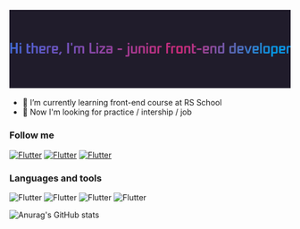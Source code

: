  ![Header](https://github.com/Lizaveta01/Lizaveta01/blob/main/assets/download.gif)



- 🌱 I’m currently learning front-end course at RS School
- 🔭 Now I'm looking for practice / intership / job


### Follow me
[![Flutter](https://img.shields.io/badge/-LinkedIn-0045CB?style=for-the-badge&logo=LinkedIn&&logoColor=0000000)](https://www.linkedin.com/in/lizaveta-petrova-4b1991220/)
[![Flutter](https://img.shields.io/badge/-telegram-027AE9?style=for-the-badge&logo=Telegram&&logoColor=0000000)](https://tlgg.ru/its_magellan)
[![Flutter](https://img.shields.io/badge/-gmail-EB1D00?style=for-the-badge&logo=Gmail&&logoColor=FFFFFF)](mailto:goldgalider@gmail.com)

### Languages and tools
![Flutter](https://img.shields.io/badge/-javascript-000000?style=for-the-badge&logo=javascript&&logoColor=0000000)
![Flutter](https://img.shields.io/badge/-javascript-000000?style=for-the-badge&logo=typescript&&logoColor=0000000)
![Flutter](https://img.shields.io/badge/-javascript-000000?style=for-the-badge&logo=wordpress&&logoColor=0000000)
![Flutter](https://img.shields.io/badge/-javascript-000000?style=for-the-badge&logo=react&&logoColor=0000000)

![Anurag's GitHub stats](https://github-readme-stats.vercel.app/api?username=Lizaveta01&theme=highcontrast&show_icons=true)